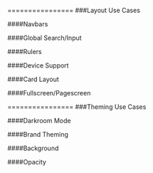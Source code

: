 ================
###Layout Use Cases

####Navbars

####Global Search/Input

####Rulers

####Device Support

####Card Layout

####Fullscreen/Pagescreen


================
###Theming Use Cases

####Darkroom Mode

####Brand Theming

####Background

####Opacity

